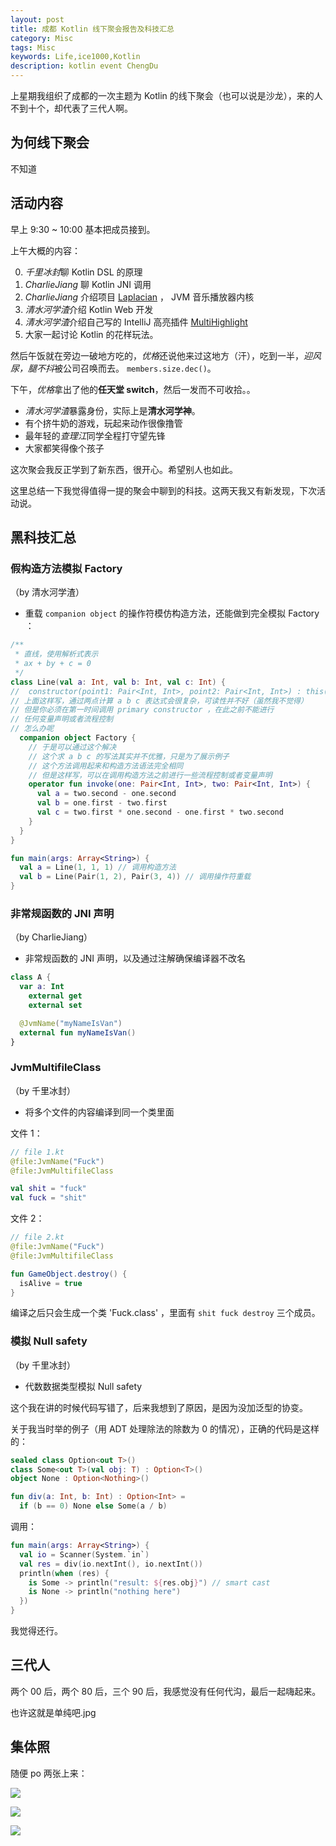 ```yaml
---
layout: post
title: 成都 Kotlin 线下聚会报告及科技汇总
category: Misc
tags: Misc
keywords: Life,ice1000,Kotlin
description: kotlin event ChengDu
---
```


上星期我组织了成都的一次主题为 Kotlin 的线下聚会（也可以说是沙龙），来的人不到十个，却代表了三代人啊。

## 为何线下聚会

不知道

## 活动内容

早上 9:30 \~ 10:00 基本把成员接到。

上午大概的内容：

0. *千里冰封*聊 Kotlin DSL 的原理
0. _CharlieJiang_ 聊 Kotlin JNI 调用
0. _CharlieJiang_ 介绍项目 [Laplacian](https://github.com/cqjjjzr/Laplacian) ， JVM 音乐播放器内核
0. *清水河学渣*介绍 Kotlin Web 开发
0. *清水河学渣*介绍自己写的 IntelliJ 高亮插件 [MultiHighlight](https://github.com/huoguangjin/MultiHighlight)
0. 大家一起讨论 Kotlin 的花样玩法。

然后午饭就在旁边一破地方吃的，*优格*还说他来过这地方（汗），吃到一半，*迎风尿，腿不抖*被公司召唤而去。
`members.size.dec()`。

下午，*优格*拿出了他的**任天堂 switch**，然后一发而不可收拾。。

+ *清水河学渣*暴露身份，实际上是**清水河学神**。
+ 有个挤牛奶的游戏，玩起来动作很像撸管
+ 最年轻的*查理江*同学全程打守望先锋
+ 大家都笑得像个孩子

这次聚会我反正学到了新东西，很开心。希望别人也如此。

这里总结一下我觉得值得一提的聚会中聊到的科技。这两天我又有新发现，下次活动说。

## 黑科技汇总

### 假构造方法模拟 Factory

（by 清水河学渣）

+ 重载 `companion object` 的操作符模仿构造方法，还能做到完全模拟 Factory ：

```kotlin
/**
 * 直线，使用解析式表示
 * ax + by + c = 0
 */
class Line(val a: Int, val b: Int, val c: Int) {
//  constructor(point1: Pair<Int, Int>, point2: Pair<Int, Int>) : this()
// 上面这样写，通过两点计算 a b c 表达式会很复杂，可读性并不好（虽然我不觉得）
// 但是你必须在第一时间调用 primary constructor ，在此之前不能进行
// 任何变量声明或者流程控制
// 怎么办呢
  companion object Factory {
    // 于是可以通过这个解决
    // 这个求 a b c 的写法其实并不优雅，只是为了展示例子
    // 这个方法调用起来和构造方法语法完全相同
    // 但是这样写，可以在调用构造方法之前进行一些流程控制或者变量声明
    operator fun invoke(one: Pair<Int, Int>, two: Pair<Int, Int>) {
      val a = two.second - one.second
      val b = one.first - two.first
      val c = two.first * one.second - one.first * two.second
    }
  }
}

fun main(args: Array<String>) {
  val a = Line(1, 1, 1) // 调用构造方法
  val b = Line(Pair(1, 2), Pair(3, 4)) // 调用操作符重载
}
```

### 非常规函数的 JNI 声明

（by CharlieJiang）

+ 非常规函数的 JNI 声明，以及通过注解确保编译器不改名

```kotlin
class A {
  var a: Int
    external get
    external set

  @JvmName("myNameIsVan")
  external fun myNameIsVan()
}
```

### JvmMultifileClass

（by 千里冰封）

+ 将多个文件的内容编译到同一个类里面

文件 1：

```kotlin
// file 1.kt
@file:JvmName("Fuck")
@file:JvmMultifileClass

val shit = "fuck"
val fuck = "shit"
```

文件 2：

```kotlin
// file 2.kt
@file:JvmName("Fuck")
@file:JvmMultifileClass

fun GameObject.destroy() {
  isAlive = true
}
```

编译之后只会生成一个类 'Fuck.class' ，里面有 `shit fuck destroy` 三个成员。

### 模拟 Null safety

（by 千里冰封）

+ 代数数据类型模拟 Null safety

这个我在讲的时候代码写错了，后来我想到了原因，是因为没加泛型的协变。

关于我当时举的例子（用 ADT 处理除法的除数为 0 的情况），正确的代码是这样的：

```kotlin
sealed class Option<out T>()
class Some<out T>(val obj: T) : Option<T>()
object None : Option<Nothing>()

fun div(a: Int, b: Int) : Option<Int> =
  if (b == 0) None else Some(a / b)
```

调用：

```kotlin
fun main(args: Array<String>) {
  val io = Scanner(System.`in`)
  val res = div(io.nextInt(), io.nextInt())
  println(when (res) {
    is Some -> println("result: ${res.obj}") // smart cast
    is None -> println("nothing here")
  })
}
```

我觉得还行。

## 三代人

两个 00 后，两个 80 后，三个 90 后，我感觉没有任何代沟，最后一起嗨起来。

也许这就是单纯吧.jpg

## 集体照

随便 po 两张上来：

![](https://coding.net/u/ice1000/p/Images/git/raw/master/blog-img/14/1.jpg)

![](https://coding.net/u/ice1000/p/Images/git/raw/master/blog-img/14/2.jpg)

![](https://coding.net/u/ice1000/p/Images/git/raw/master/blog-img/14/3.jpg)

